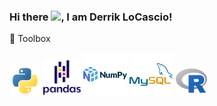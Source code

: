 ### Hi there <img src="https://raw.githubusercontent.com/MartinHeinz/MartinHeinz/master/wave.gif" width="30px">, I am Derrik LoCascio!

🧰 Toolbox

<img src="https://github.com/devicons/devicon/blob/master/icons/python/python-original.svg" alt="Python logo" width="50" height="50" /> <img 
src="https://github.com/devicons/devicon/blob/master/icons/pandas/pandas-original-wordmark.svg" alt="Pandas logo" width="60" height="60" /> <img
src="https://github.com/devicons/devicon/blob/master/icons/numpy/numpy-original-wordmark.svg" alt="Numpy logo" width="70" height="70" /> <img
src="https://github.com/devicons/devicon/blob/master/icons/mysql/mysql-original-wordmark.svg" alt="MySQL logo" width="70" height="70" /> <img
src="https://github.com/devicons/devicon/blob/master/icons/r/r-original.svg" alt="R logo" width="50" height="50" />

<!--
**dloc17/dloc17** is a ✨ _special_ ✨ repository because its `README.md` (this file) appears on your GitHub profile.

Here are some ideas to get you started:

- 🔭 I’m currently working on ...
- 🌱 I’m currently learning ...
- 👯 I’m looking to collaborate on ...
- 🤔 I’m looking for help with ...
- 💬 Ask me about ...
- 📫 How to reach me: ...
- 😄 Pronouns: ...
- ⚡ Fun fact: ...
-->
